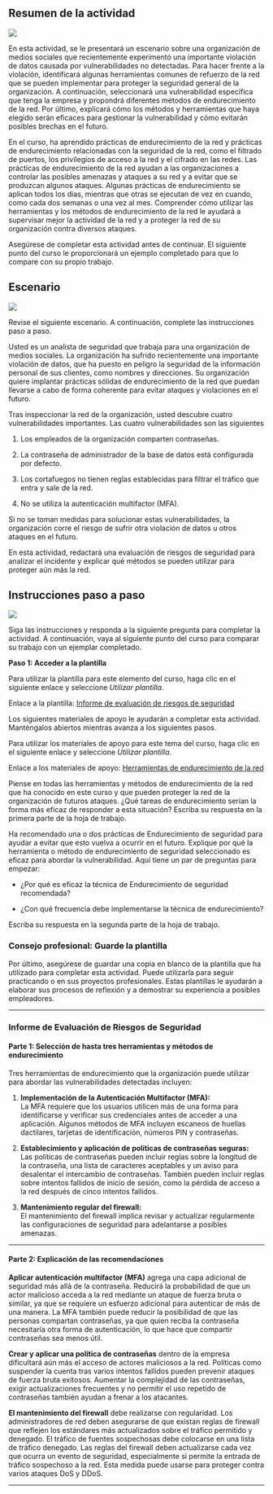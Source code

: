 
## Resumen de la actividad

![](https://d3c33hcgiwev3.cloudfront.net/imageAssetProxy.v1/X4MnQ1v-QA-_lJNRBb3B9g_3f6812e31cff4dc2aba6bb3c68238ff1_image.png?expiry=1752105600000&hmac=Rpr5ZuJPJyqZyVRVNpqge3y-IbwOStnz-a9Ptgb6ksI)

En esta actividad, se le presentará un escenario sobre una organización de medios sociales que recientemente experimentó una importante violación de datos causada por vulnerabilidades no detectadas. Para hacer frente a la violación, identificará algunas herramientas comunes de refuerzo de la red que se pueden implementar para proteger la seguridad general de la organización. A continuación, seleccionará una vulnerabilidad específica que tenga la empresa y propondrá diferentes métodos de endurecimiento de la red. Por último, explicará cómo los métodos y herramientas que haya elegido serán eficaces para gestionar la vulnerabilidad y cómo evitarán posibles brechas en el futuro.

En el curso, ha aprendido prácticas de endurecimiento de la red y prácticas de endurecimiento relacionadas con la seguridad de la red, como el filtrado de puertos, los privilegios de acceso a la red y el cifrado en las redes. Las prácticas de endurecimiento de la red ayudan a las organizaciones a controlar las posibles amenazas y ataques a su red y a evitar que se produzcan algunos ataques. Algunas prácticas de endurecimiento se aplican todos los días, mientras que otras se ejecutan de vez en cuando, como cada dos semanas o una vez al mes. Comprender cómo utilizar las herramientas y los métodos de endurecimiento de la red le ayudará a supervisar mejor la actividad de la red y a proteger la red de su organización contra diversos ataques.

Asegúrese de completar esta actividad antes de continuar. El siguiente punto del curso le proporcionará un ejemplo completado para que lo compare con su propio trabajo.

## Escenario

![](https://d3c33hcgiwev3.cloudfront.net/imageAssetProxy.v1/7fVQIPPOQGujoc9U3VaFFw_5fe63bb1e7594418838ce5a8ac7d04f1_image.png?expiry=1752105600000&hmac=xA1rclBcuw0mtHE15Bm_E7A_tavxo8VmdyX5EKQBgzA)

Revise el siguiente escenario. A continuación, complete las instrucciones paso a paso.

Usted es un analista de seguridad que trabaja para una organización de medios sociales. La organización ha sufrido recientemente una importante violación de datos, que ha puesto en peligro la seguridad de la información personal de sus clientes, como nombres y direcciones. Su organización quiere implantar prácticas sólidas de endurecimiento de la red que puedan llevarse a cabo de forma coherente para evitar ataques y violaciones en el futuro.

Tras inspeccionar la red de la organización, usted descubre cuatro vulnerabilidades importantes. Las cuatro vulnerabilidades son las siguientes

1. Los empleados de la organización comparten contraseñas.
    
2. La contraseña de administrador de la base de datos está configurada por defecto.
    
3. Los cortafuegos no tienen reglas establecidas para filtrar el tráfico que entra y sale de la red.
    
4. No se utiliza la autenticación multifactor (MFA).
    

Si no se toman medidas para solucionar estas vulnerabilidades, la organización corre el riesgo de sufrir otra violación de datos u otros ataques en el futuro.

En esta actividad, redactará una evaluación de riesgos de seguridad para analizar el incidente y explicar qué métodos se pueden utilizar para proteger aún más la red.

## Instrucciones paso a paso

![](https://d3c33hcgiwev3.cloudfront.net/imageAssetProxy.v1/7fVQIPPOQGujoc9U3VaFFw_5fe63bb1e7594418838ce5a8ac7d04f1_image.png?expiry=1752105600000&hmac=xA1rclBcuw0mtHE15Bm_E7A_tavxo8VmdyX5EKQBgzA)

Siga las instrucciones y responda a la siguiente pregunta para completar la actividad. A continuación, vaya al siguiente punto del curso para comparar su trabajo con un ejemplar completado.

**Paso 1: Acceder a la plantilla**

Para utilizar la plantilla para este elemento del curso, haga clic en el siguiente enlace y seleccione _Utilizar plantilla_.

Enlace a la plantilla: [Informe de evaluación de riesgos de seguridad](https://docs.google.com/document/d/1X-vXSpw50fayEag0ej526Mt4lkwcfKJ4JbtJyXPvvn4/template/preview?usp=sharing&resourcekey=0-oajIyd93Jwql2MAckWYLUg)

Los siguientes materiales de apoyo le ayudarán a completar esta actividad. Manténgalos abiertos mientras avanza a los siguientes pasos.

Para utilizar los materiales de apoyo para este tema del curso, haga clic en el siguiente enlace y seleccione _Utilizar plantilla_.

Enlace a los materiales de apoyo: [Herramientas de endurecimiento de la red](https://docs.google.com/spreadsheets/d/1G1gSxuCyKTNmc1zPKzB7ETNdL7HkhB_QIHGZJ8aZkSk/template/preview?usp=sharing)

Piense en todas las herramientas y métodos de endurecimiento de la red que ha conocido en este curso y que pueden proteger la red de la organización de futuros ataques. ¿Qué tareas de endurecimiento serían la forma más eficaz de responder a esta situación? Escriba su respuesta en la primera parte de la hoja de trabajo.

Ha recomendado una o dos prácticas de Endurecimiento de seguridad para ayudar a evitar que esto vuelva a ocurrir en el futuro. Explique por qué la herramienta o método de endurecimiento de seguridad seleccionado es eficaz para abordar la vulnerabilidad. Aquí tiene un par de preguntas para empezar:

- ¿Por qué es eficaz la técnica de Endurecimiento de seguridad recomendada?
    
- ¿Con qué frecuencia debe implementarse la técnica de endurecimiento?
    

Escriba su respuesta en la segunda parte de la hoja de trabajo.

### **Consejo profesional: Guarde la plantilla**

Por último, asegúrese de guardar una copia en blanco de la plantilla que ha utilizado para completar esta actividad. Puede utilizarla para seguir practicando o en sus proyectos profesionales. Estas plantillas le ayudarán a elaborar sus procesos de reflexión y a demostrar su experiencia a posibles empleadores.


---

### **Informe de Evaluación de Riesgos de Seguridad**

#### **Parte 1: Selección de hasta tres herramientas y métodos de endurecimiento**

Tres herramientas de endurecimiento que la organización puede utilizar para abordar las vulnerabilidades detectadas incluyen:

1. **Implementación de la Autenticación Multifactor (MFA):**  
    La MFA requiere que los usuarios utilicen más de una forma para identificarse y verificar sus credenciales antes de acceder a una aplicación. Algunos métodos de MFA incluyen escaneos de huellas dactilares, tarjetas de identificación, números PIN y contraseñas.
    
2. **Establecimiento y aplicación de políticas de contraseñas seguras:**  
    Las políticas de contraseñas pueden incluir reglas sobre la longitud de la contraseña, una lista de caracteres aceptables y un aviso para desalentar el intercambio de contraseñas. También pueden incluir reglas sobre intentos fallidos de inicio de sesión, como la pérdida de acceso a la red después de cinco intentos fallidos.
    
3. **Mantenimiento regular del firewall:**  
    El mantenimiento del firewall implica revisar y actualizar regularmente las configuraciones de seguridad para adelantarse a posibles amenazas.
    

---

#### **Parte 2: Explicación de las recomendaciones**

**Aplicar autenticación multifactor (MFA)** agrega una capa adicional de seguridad más allá de la contraseña. Reducirá la probabilidad de que un actor malicioso acceda a la red mediante un ataque de fuerza bruta o similar, ya que se requiere un esfuerzo adicional para autenticar de más de una manera. La MFA también puede reducir la posibilidad de que las personas compartan contraseñas, ya que quien reciba la contraseña necesitaría otra forma de autenticación, lo que hace que compartir contraseñas sea menos útil.

**Crear y aplicar una política de contraseñas** dentro de la empresa dificultará aún más el acceso de actores maliciosos a la red. Políticas como suspender la cuenta tras varios intentos fallidos pueden prevenir ataques de fuerza bruta exitosos. Aumentar la complejidad de las contraseñas, exigir actualizaciones frecuentes y no permitir el uso repetido de contraseñas también ayudan a frenar a los atacantes.

**El mantenimiento del firewall** debe realizarse con regularidad. Los administradores de red deben asegurarse de que existan reglas de firewall que reflejen los estándares más actualizados sobre el tráfico permitido y denegado. El tráfico de fuentes sospechosas debe colocarse en una lista de tráfico denegado. Las reglas del firewall deben actualizarse cada vez que ocurra un evento de seguridad, especialmente si permite la entrada de tráfico sospechoso a la red. Esta medida puede usarse para proteger contra varios ataques DoS y DDoS.

---

